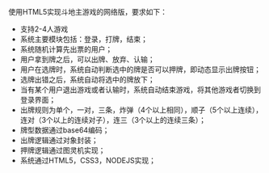 使用HTML5实现斗地主游戏的网络版，要求如下：
- 支持2-4人游戏
- 系统主要模块包括：登录，打牌，结束；
- 系统随机计算先出票的用户；
- 用户拿到牌之后，可以出牌、放弃、认输；
- 用户在选牌时，系统自动判断选中的牌是否可以押牌，即动态显示出牌按钮；
- 选牌出错之后，系统自动将选中的牌放下；
- 当有某个用户退出游戏或者认输时，系统自动结束游戏，将其他游戏者切换到登录界面；
- 出牌规则为单个，一对，三条，炸弹（4个以上相同），顺子（5个以上连续），连对（3个以上的连续对子），连三（3个以上的连续三条）；
- 牌型数据通过base64编码；
- 出牌逻辑通过对象封装；
- 押牌逻辑通过图灵机实现；
- 系统通过HTML5，CSS3，NODEJS实现；

